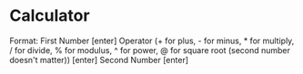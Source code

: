 # Calculator

Format:
First Number [enter]
Operator (+ for plus, - for minus, * for multiply, / for divide, % for modulus, ^ for power, @ for square root (second number doesn't matter)) [enter]
Second Number [enter]
